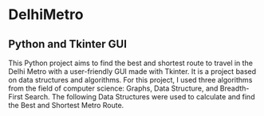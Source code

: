 # DelhiMetro
## Python and Tkinter GUI

This Python project aims to find the best and shortest route to travel in the Delhi Metro with a user-friendly GUI made with Tkinter. It is a project based on data structures and algorithms. For this project, I used three algorithms from the field of computer science: Graphs, Data Structure, and Breadth-First Search. The following Data Structures were used to calculate and find the Best and Shortest Metro Route.
